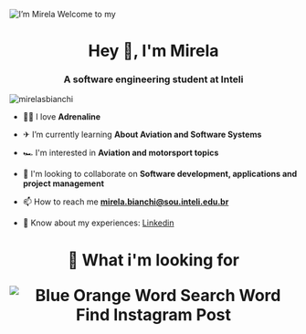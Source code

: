 
![I’m Mirela Welcome to my](https://github.com/user-attachments/assets/25728577-e1ab-4c36-8079-354b9e705b9c)


<h1 align="center">Hey 👋, I'm Mirela</h1>
<h3 align="center">A software engineering student at Inteli</h3>


<p align="left"> <img src="https://komarev.com/ghpvc/?username=mirelasbianchi&label=Profile%20views&color=0e75b6&style=flat" alt="mirelasbianchi" /> </p>

- 🧗‍♀️ I love **Adrenaline**

- ✈ I’m currently learning **About Aviation and Software Systems**

- 🏎 I'm interested in **Aviation and motorsport topics**

- 🙌 I'm looking to collaborate on **Software development, applications and project management**

- 📫 How to reach me **mirela.bianchi@sou.inteli.edu.br**

- 📄 Know about my experiences: [Linkedin](https://www.linkedin.com/in/mirela-bianchi-608601254?utm_source=share&utm_campaign=share_via&utm_content=profile&utm_medium=android_app)




<h1 align="center">  🚀 What i'm looking for

  
![Blue Orange Word Search Word Find Instagram Post](https://github.com/user-attachments/assets/80b506e0-7382-481d-9734-26aae7c5fd42)

